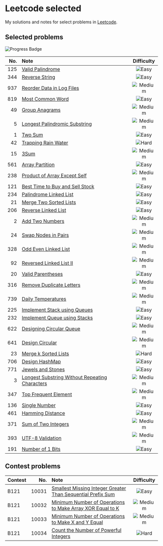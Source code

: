 # Leetcode selected

My solutions and notes for select problems in [Leetcode][leetcode].

[leetcode]: https://leetcode.com/



## Selected problems

![Progress Badge](https://img.shields.io/badge/Progress-36%20Solved-blue)

| No. | Note | Difficulty |
| -: | :- | :-: |
| 125 | [Valid Palindrome][p125] | ![Easy](https://img.shields.io/badge/Easy-green) |
| 344 | [Reverse String][p344] | ![Easy](https://img.shields.io/badge/Easy-green) |
| 937 | [Reorder Data in Log Files][p937] | ![Medium](https://img.shields.io/badge/Medium-yellow) |
| 819 | [Most Common Word][p819] | ![Easy](https://img.shields.io/badge/Easy-green) |
| 49 | [Group Anagrams][p49] | ![Medium](https://img.shields.io/badge/Medium-yellow) |
| 5 | [Longest Palindromic Substring][p5] | ![Medium](https://img.shields.io/badge/Medium-yellow) |
| 1 | [Two Sum][p1] | ![Easy](https://img.shields.io/badge/Easy-green) |
| 42 | [Trapping Rain Water][p42] | ![Hard](https://img.shields.io/badge/Hard-red) |
| 15 | [3Sum][p15] | ![Medium](https://img.shields.io/badge/Medium-yellow) |
| 561 | [Array Partition][p561] | ![Easy](https://img.shields.io/badge/Easy-green) |
| 238 | [Product of Array Except Self][p238] | ![Medium](https://img.shields.io/badge/Medium-yellow) |
| 121 | [Best Time to Buy and Sell Stock][p121] | ![Easy](https://img.shields.io/badge/Easy-green) |
| 234 | [Palindrome Linked List][p234] | ![Easy](https://img.shields.io/badge/Easy-green) |
| 21 | [Merge Two Sorted Lists][p21] | ![Easy](https://img.shields.io/badge/Easy-green) |
| 206 | [Reverse Linked List][p206] | ![Easy](https://img.shields.io/badge/Easy-green) |
| 2 | [Add Two Numbers][p2] | ![Medium](https://img.shields.io/badge/Medium-yellow) |
| 24 | [Swap Nodes in Pairs][p24] | ![Medium](https://img.shields.io/badge/Medium-yellow) |
| 328 | [Odd Even Linked List][p328] | ![Medium](https://img.shields.io/badge/Medium-yellow) |
| 92 | [Reversed Linked List II][p92] | ![Medium](https://img.shields.io/badge/Medium-yellow) |
| 20 | [Valid Parentheses][p20] | ![Easy](https://img.shields.io/badge/Easy-green) |
| 316 | [Remove Duplicate Letters][p316] | ![Medium](https://img.shields.io/badge/Medium-yellow) |
| 739 | [Daily Temperatures][p739] | ![Medium](https://img.shields.io/badge/Medium-yellow) |
| 225 | [Implement Stack using Queues][p225] | ![Easy](https://img.shields.io/badge/Easy-green) |
| 232 | [Implement Queue using Stacks][p232] | ![Easy](https://img.shields.io/badge/Easy-green) |
| 622 | [Designing Circular Queue][p622] | ![Medium](https://img.shields.io/badge/Medium-yellow) |
| 641 | [Design Circular][p641] | ![Medium](https://img.shields.io/badge/Medium-yellow) |
| 23 | [Merge k Sorted Lists][p23] | ![Hard](https://img.shields.io/badge/Hard-red) |
| 706 | [Design HashMap][p706] | ![Easy](https://img.shields.io/badge/Easy-green) |
| 771 | [Jewels and Stones][p771] | ![Easy](https://img.shields.io/badge/Easy-green) |
| 3 | [Longest Substring Without Repeating Characters][p3] | ![Medium](https://img.shields.io/badge/Medium-yellow) |
| 347 | [Top Frequent Element][p347] | ![Medium](https://img.shields.io/badge/Medium-yellow) |
| 136 | [Single Number][p136] | ![Easy](https://img.shields.io/badge/Easy-green) |
| 461 | [Hamming Distance][p461] | ![Easy](https://img.shields.io/badge/Easy-green) |
| 371 | [Sum of Two Integers][p371] | ![Medium](https://img.shields.io/badge/Medium-yellow) |
| 393 | [UTF-8 Validation][p393] | ![Medium](https://img.shields.io/badge/Medium-yellow) |
| 191 | [Number of 1 Bits][p191] | ![Easy](https://img.shields.io/badge/Easy-green) |

[p125]: ./problems/basic/125/README.md
[p344]: ./problems/basic/344/README.md
[p937]: ./problems/basic/937/README.md
[p819]: ./problems/basic/819/README.md
[p49]: ./problems/basic/49/README.md
[p5]: ./problems/basic/5/README.md
[p1]: ./problems/basic/1/README.md
[p42]: ./problems/basic/42/README.md
[p15]: ./problems/basic/15/README.md
[p561]: ./problems/basic/561/README.md
[p238]: ./problems/basic/238/README.md
[p121]: ./problems/basic/121/README.md
[p234]: ./problems/basic/234/README.md
[p21]: ./problems/basic/21/README.md
[p206]: ./problems/basic/206/README.md
[p2]: ./problems/basic/2/README.md
[p24]: ./problems/basic/24/README.md
[p328]: ./problems/basic/328/README.md
[p92]: ./problems/basic/92/README.md
[p20]: ./problems/basic/20/README.md
[p316]: ./problems/basic/316/README.md
[p739]: ./problems/basic/739/README.md
[p225]: ./problems/basic/225/README.md
[p232]: ./problems/basic/232/README.md
[p622]: ./problems/basic/622/README.md
[p641]: ./problems/basic/641/README.md
[p23]: ./problems/basic/23/README.md
[p706]: ./problems/basic/706/README.md
[p771]: ./problems/basic/771/README.md
[p3]: ./problems/basic/3/README.md
[p347]: ./problems/basic/347/README.md
[p136]: ./problems/basic/136/README.md
[p461]: ./problems/basic/461/README.md
[p371]: ./problems/basic/371/README.md
[p393]: ./problems/basic/393/README.md
[p191]: ./problems/basic/191/README.md

## Contest problems

| Contest | No. | Note | Difficulty |
| :- | -: | :- | :-: |
| B121 | 10031 | [Smallest Missing Integer Greater Than Sequential Prefix Sum][p10031] | ![Easy](https://img.shields.io/badge/Easy-green) |
| B121 | 10032 | [Minimum Number of Operations to Make Array XOR Equal to K][p10032]  | ![Medium](https://img.shields.io/badge/Medium-yellow) |
| B121 | 10033 | [Minimum Number of Operations to Make X and Y Equal][p10033]          | ![Medium](https://img.shields.io/badge/Medium-yellow) |
| B121 | 10034 | [Count the Number of Powerful Integers][p10034]                       | ![Hard](https://img.shields.io/badge/Hard-red) |

[p10031]: ./problems/contest/10031/README.md
[p10032]: ./problems/contest/10032/README.md
[p10033]: ./problems/contest/10033/README.md
[p10034]: ./problems/contest/10034/README.md
